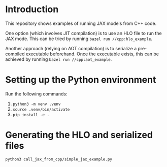 # Introduction

This repository shows examples of running JAX models from C++ code.

One option (which involves JIT compilation) is to use an HLO file to run the JAX mode.
This can be tried by running `bazel run //cpp:hlo_example`.

Another approach (relying on AOT compilation) is to serialize a pre-compiled executable
beforehand. Once the executable exists, this can be achieved by running `bazel run //cpp:aot_example`.

# Setting up the Python environment

Run the following commands:
1. `python3 -m venv .venv`
2. `source .venv/bin/activate`
3. `pip install -e .`

# Generating the HLO and serialized files

`python3 call_jax_from_cpp/simple_jax_example.py`
